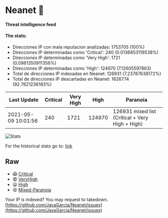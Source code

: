 # Neanet :hocho:
#### Threat intelligence feed
#### The stats:

- Direcciones IP con mala reputacion analizadas: 1753705 (100%)
- Direcciones IP determinadas como 'Critical':  240 (0.0136853119538%)
- Direcciones IP determinadas como 'Very High':  1721 (0.0981350911356%)
- Direcciones IP determinadas como 'High':  124970 (7.12605597863)
- Total de direcciones IP indexadas en Neanet:  126931 (7.23787638172%)
- Total de direcciones IP descartadas en Neanet:  1626774 (92.7621236183%)

| Last Update | Critical | Very High | High | Paranoia |
| --- | --- | --- | --- | --- |
| 2021-05-09 10:01:56 | 240 | 1721 | 124970 | 126931 mixed list (Critical + Very High + High)|

![Stats](https://docs.google.com/spreadsheets/d/e/2PACX-1vSnaNMIXVabIpDJjufMlzH7poXnshF3mgd8Is1g9ytUEzVsP5my4Trn8f-xkoLLQ38xpL3HtmUexLo6/pubchart?oid=501124687&format=image)

For the historical stats go to: [link](/stats.csv)
## Raw
- :scream: [Critical](https://raw.githubusercontent.com/JavaGarcia/Neanet/master/blacklists/neanet_critical.txt)
- :fearful: [VeryHigh](https://raw.githubusercontent.com/JavaGarcia/Neanet/master/blacklists/neanet_veryHigh.txtt)
- :frowning: [High](https://raw.githubusercontent.com/JavaGarcia/Neanet/master/blacklists/neanet_high.txt)
- :dizzy_face: [Mixed-Paranoia](https://raw.githubusercontent.com/JavaGarcia/Neanet/master/blacklists/neanet_all.txt)


Your IP is indexed? You may request to takedown. [https://github.com/JavaGarcia/Neanet/issues](https://github.com/JavaGarcia/Neanet/issues)






























































































































































































































































































































































































































































































































































































































































































































































































































































































































































































































































































































































































































































































































































































































































































































































































































































































































































































































































































































































































































































































































































































































































































































































































































































































































































































































































































































































































































































































































































































































































































































































































































































































































































































































































































































































































































































































































































































































































































































































































































































































































































































































































































































































































































































































































































































































































































































































































































































































































































































































































































































































































































































































































































































































































































































































































































































































































































































































































































































































































































































































































































































































































































































































































































